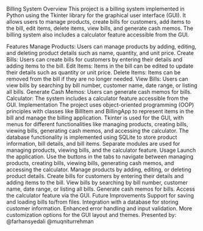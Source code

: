 Billing System
Overview
This project is a billing system implemented in Python using the Tkinter library for the graphical user interface (GUI). It allows users to manage products, create bills for customers, add items to the bill, edit items, delete items, view bills, and generate cash memos. The billing system also includes a calculator feature accessible from the GUI.

Features
Manage Products: Users can manage products by adding, editing, and deleting product details such as name, quantity, and unit price.
Create Bills: Users can create bills for customers by entering their details and adding items to the bill.
Edit Items: Items in the bill can be edited to update their details such as quantity or unit price.
Delete Items: Items can be removed from the bill if they are no longer needed.
View Bills: Users can view bills by searching by bill number, customer name, date range, or listing all bills.
Generate Cash Memos: Users can generate cash memos for bills.
Calculator: The system includes a calculator feature accessible from the GUI.
Implementation
The project uses object-oriented programming (OOP) principles with classes like BillItem and BillingApp to represent items in the bill and manage the billing application.
Tkinter is used for the GUI, with menus for different functionalities like managing products, creating bills, viewing bills, generating cash memos, and accessing the calculator.
The database functionality is implemented using SQLite to store product information, bill details, and bill items.
Separate modules are used for managing products, viewing bills, and the calculator feature.
Usage
Launch the application.
Use the buttons in the tabs to navigate between managing products, creating bills, viewing bills, generating cash memos, and accessing the calculator.
Manage products by adding, editing, or deleting product details.
Create bills for customers by entering their details and adding items to the bill.
View bills by searching by bill number, customer name, date range, or listing all bills.
Generate cash memos for bills.
Access the calculator feature via the GUI.
Future Improvements
Support for saving and loading bills to/from files.
Integration with a database for storing customer information.
Enhanced error handling and input validation.
More customization options for the GUI layout and themes.
Presented by:
@farhansyedali
@muqniturrehman
